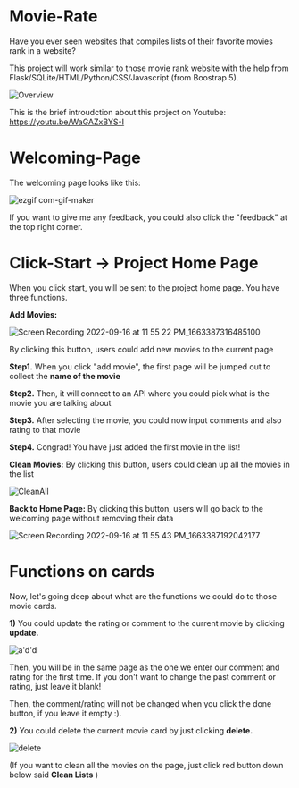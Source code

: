 # Movie-Rate

Have you ever seen websites that compiles lists of their favorite movies rank in a website?

This project will work similar to those movie rank website with the help from Flask/SQLite/HTML/Python/CSS/Javascript (from Boostrap 5).


![Overview](https://user-images.githubusercontent.com/95515518/190886637-90578546-8bc7-4b04-8d96-641c677c3b62.gif)


This is the brief introudction about this project on Youtube:
https://youtu.be/WaGAZxBYS-I


# Welcoming-Page
The welcoming page looks like this:

![ezgif com-gif-maker](https://user-images.githubusercontent.com/95515518/190887167-87a3481a-3595-4d13-8b47-8e8c6e3cb652.gif)

If you want to give me any feedback, you could also click the "feedback" at the top right corner. 


# Click-Start -> Project Home Page
When you click start, you will be sent to the project home page.
You have three functions.

<b>Add Movies:</b>

![Screen Recording 2022-09-16 at 11 55 22 PM_1663387316485100](https://user-images.githubusercontent.com/95515518/190887621-84917f03-2ae2-4dfb-9a75-266200fe4a3c.gif)

By clicking this button, users could add new movies to the current page

<strong>Step1.</strong>  When you click "add movie", the first page will be jumped out to collect the <b>name of the movie</b>

<strong>Step2.</strong> Then, it will connect to an API where you could pick what is the movie you are talking about

<strong>Step3.</strong> After selecting the movie, you could now input comments and also rating to that movie

<strong>Step4.</strong> Congrad! You have just added the first movie in the list!


<b>Clean Movies:</b>
By clicking this button, users could clean up all the movies in the list

![CleanAll](https://user-images.githubusercontent.com/95515518/190887257-59b44bcb-325c-410b-8217-c9d3fb8230fb.gif)

<b>Back to Home Page:</b>
By clicking this button, users will go back to the welcoming page without removing their data 

![Screen Recording 2022-09-16 at 11 55 43 PM_1663387192042177](https://user-images.githubusercontent.com/95515518/190887251-ed33b5af-91e8-4132-87cf-954f77c56105.gif)




# Functions on cards 

Now, let's going deep about what are the functions we could do to those movie cards.

<strong>1)</strong> You could update the rating or comment to the current movie by clicking <b>update.</b> 

![a'd'd](https://user-images.githubusercontent.com/95515518/190887177-4bb80846-83ba-4ad0-aacd-879c5bfa6950.gif)

Then, you will be in the same page as the one we enter our comment and rating for the first time. If you don't want to change the past comment or rating, just leave it blank!

Then, the comment/rating will not be changed when you click the done button, if you leave it empty :).

<strong>2)</strong> You could delete the current movie card by just clicking <b>delete.</b> 

![delete](https://user-images.githubusercontent.com/95515518/190887353-8115b2d5-2e2f-40e3-9360-68b5b77dfe79.gif)

(If you want to clean all the movies on the page, just click red button down below said <b>Clean Lists</b> )

